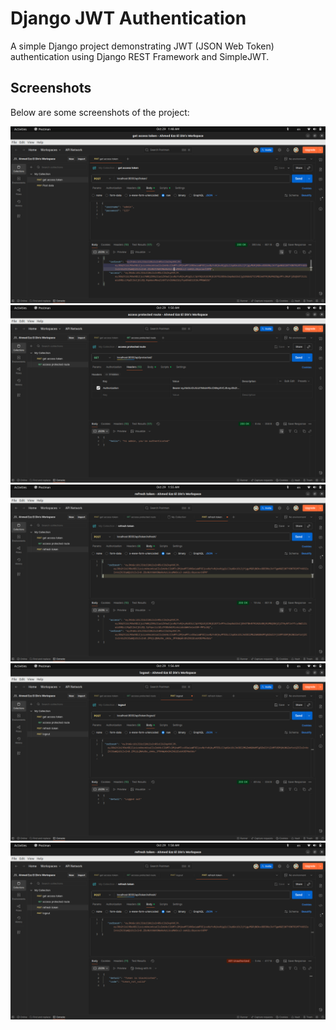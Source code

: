 # Django JWT Authentication

A simple Django project demonstrating JWT (JSON Web Token) authentication using Django REST Framework and SimpleJWT.

## Screenshots

Below are some screenshots of the project:

![Login](./images/1.%20login.png)
![Access Protected Route](./images/2.%20access%20protected%20route.png)
![Refresh Token](./images/3.%20refresh%20token.png)
![Logout](./images/4.%20logout.png)
![Blacklist Refresh Token](./images/5.%20%20blacklist%20refresh%20token.png)
